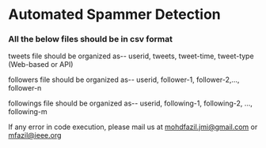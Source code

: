 # Automated Spammer Detection

### All the below files should be in csv format

tweets file should be organized as-- userid, tweets, tweet-time, tweet-type (Web-based or API)

followers file should be organized as-- userid, follower-1, follower-2,..., follower-n

followings file should be organized as-- userid, following-1, following-2, ..., following-m

If any error in code execution, please mail us at mohdfazil.jmi@gmail.com or mfazil@ieee.org
		
